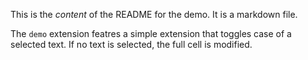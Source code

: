 This is the *content* of the README for the demo. 
It is a markdown file. 

The `demo` extension featres a simple extension that toggles case of a selected text. If no text is selected, the full cell is modified. 